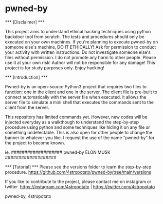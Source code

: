 # pwned-by

  *** [Disclaimer] ***
  
 This project aims to understand ethical hacking techniques using python backdoor tool from scratch. The tests and procedures should only be executed on your own machines. If you're planning to execute pwned-by on someone else's machine, DO IT ETHICALLY! Ask for permission to conduct your activity with written instructions. Do not investigate someone else's files without permission. I do not promote any harm to other people. Please use it at your own risk! Author will not be responsible for any damage! This project is for study purposes only. Enjoy hacking!
  
  
  
  *** [Introduction] ***
  
 Pwned-by is an open-source Python3 project that requires two files to function: one in the client and one in the server. The client file is pre-built to connect automatically with the server file when executed. It allows the server file to simulate a mini shell that executes the commands sent to the client from the server.

 This repository has limited commands yet. However, new codes will be injected everyday as a walkthough to understand the step-by-step procedure using python and some techniques like hiding it on any file or something undetectable. This is also open for other people to change the banner to whatever you like. I request the use of the name "pwned-by" for the project to become known.


ie.
###################
     pwned-by
    ELON  MUSK
###################


 *** [Tutorial] ***
 Please see the versions folder to learn the step-by-step procedure. https://github.com/4stropotato/pwned-by/tree/main/versions


 If you like to contribute to the project, please contact me on instagram or twitter. https://instagram.com/4stropotato | https://twitter.com/4stropotato

pwned-by,
4stropotato
